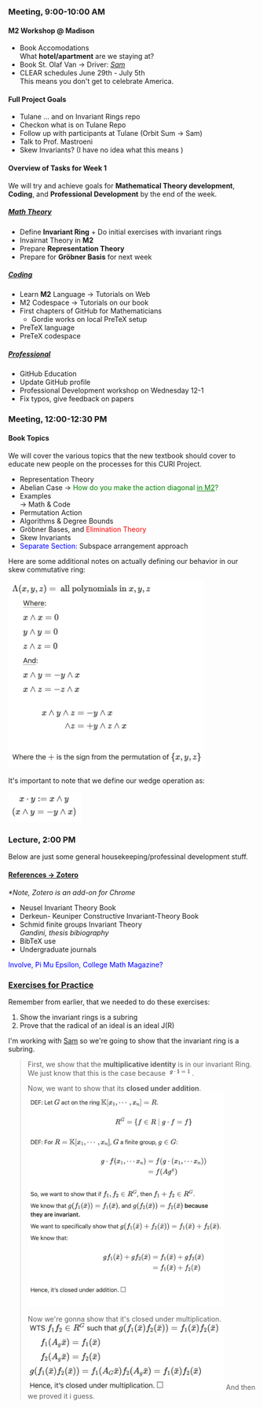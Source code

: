 ### Meeting, 9:00-10:00 AM
#### M2 Workshop @ Madison
* Book Accomodations  
What **hotel/apartment** are we staying at?  
* Book St. Olaf Van → Driver: [_Sam_](strom9@stolaf.edu)
* CLEAR schedules June 29th - July 5th  
This means you don't get to celebrate America.

#### Full Project Goals
* Tulane ... and on Invariant Rings repo
* Checkon what is on Tulane Repo
* Follow up with participants at Tulane (Orbit Sum → Sam)
* Talk to Prof. Mastroeni
* Skew Invariants? (I have no idea what this means )

#### Overview of Tasks for Week 1
We will try and achieve  goals for **Mathematical Theory development**, **Coding**, and **Professional Development** by the end of the week.  
##### <u>Math Theory</u>
* Define **Invariant Ring**
 \+ Do initial exercises with invariant rings
* Invairnat Theory in **M2**
* Prepare **Representation Theory**
* Prepare for **Gröbner Basis** for next week
##### <u>Coding</u>
* Learn **M2** Language
  → Tutorials on Web
* M2 Codespace
  → Tutorials on our book
* First chapters of GitHub for Mathematicians
  * Gordie works on local PreTeX setup
* PreTeX language
* PreTeX codespace
##### <u>Professional</u>
* GitHub Education
* Update GitHub profile
* Professional Development workshop on Wednesday 12-1
* Fix typos, give feedback on papers

### Meeting, 12:00-12:30 PM
#### Book Topics
We will cover the various topics that the new textbook should cover to educate new people on the processes for this CURI Project.
* Representation Theory
* Abelian Case → <span style="color:green">How do you make the action diagonal <u>in M2</u>?</span>
* Examples  
  → Math \& Code
* Permutation Action
* Algorithms \& Degree Bounds
* Gröbner Bases, and <span style="color:red"> Elimination Theory</span>
* Skew Invariants
* <span style="color:blue"> Separate Section: </span> Subspace arrangement approach

Here are some additional notes on actually defining our behavior in our skew commutative ring:

<img src="images/Wedge_Goodies.png" style="width:400px;">

It's important to note that we define our wedge operation as:

<img src="images/Wedge_Goodies2.png" style="width:150px;">

### Lecture, 2:00 PM
Below are just some general housekeeping/professinal development stuff. 
#### <u>References → Zotero</u>
*\*Note, Zotero is an add-on for Chrome*
* Neusel Invariant Theory Book
* Derkeun- Keuniper Constructive Invariant-Theory Book
* Schmid finite groups Invariant Theory  
 *Gandini, thesis bibiography*
* BibTeX use
* Undergraduate journals

<span style="color:blue">Involve, Pi Mu Epsilon, College Math Magazine?</span>

### <u>Exercises for Practice</u>
Remember from earlier, that we needed to do these exercises:
1. Show the invariant rings is a subring
2. Prove that the radical of an ideal is an ideal J(R)

I'm working with [Sam](sumner9@stolaf.edu) so we're going to show that the invariant ring is a subring. 
> First, we show that the **multiplicative identity** is in our invariant Ring.  
> We just know that this is the case because <img src="images/identity1.png" style="width:50px">.
> 
> Now, we want to show that its **closed under addition**. 
><img src="images/additive.png" style="width:400px">
>
> Now we're gonna show that it's closed under multiplication.
> <img src="images/closure.png" style="width:400px">
> And then we proved it i guess. 